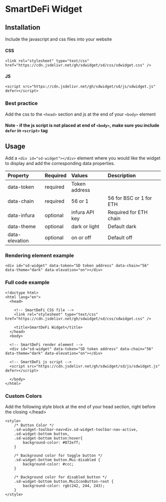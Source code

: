 # SmartDeFi Widget


## Installation

Include the javascript and css files into your website

#### CSS

``` <link rel="stylesheet" type="text/css" href="https://cdn.jsdelivr.net/gh/sdwidget/sd/css/sdwidget.css" /> ```

#### JS

`<script src="https://cdn.jsdelivr.net/gh/sdwidget/sd/js/sdwidget.js" defer></script>`   


### Best practice

Add the css to the `<head>` section and js at the end of your `<body>` element 
#### Note - if the js script is not placed at end of `<body>`, make sure you include `defer` in `<script>` tag


## Usage

Add a `<div id="sd-widget"></div>` element where you would like the widget to display and add the corresponding data properties.

| Property  | Required | Values                | Description | 
| :--------- | :------- | :----------------------- | :----- |
| data-token | required | Token address            |         |
| data-chain | required | 56 or 1 | 56 for BSC or 1 for ETH |
| data-infura | optional | infura API key | Required for ETH chain |
| data-theme | optional | dark or light | Default dark |
| data-elevation | optional | on or off| Default off |
  

### Rendering element example

`<div id="sd-widget" data-token="SD token address" data-chain="56" data-theme="dark" data-elevation="on"></div>`

### Full code example

```
<!doctype html>
<html lang="en">
  <head>

    <!-- SmartDeFi CSS file -->
    <link rel="stylesheet" type="text/css" href="https://cdn.jsdelivr.net/gh/sdwidget/sd/css/sdwidget.css" />
    
    <title>SmartDeFi Widget</title>
  </head>
  <body>

  <!-- SmartDeFi render element -->
  <div id="sd-widget" data-token="SD token address" data-chain="56" data-theme="dark" data-elevation="on"></div>

  <!-- SmartDeFi js script -->
  <script src="https://cdn.jsdelivr.net/gh/sdwidget/sd/js/sdwidget.js" defer></script>

  </body>
</html>
```


### Custom Colors

Add the following style block at the end of your head section, right before the closing &lt;/head>
```
<style>
    /* Button Color */
    .sd-widget-toolbar-nav>div.sd-widget-toolbar-nav-active,
    .sd-widget-bottom button,
    .sd-widget-bottom button:hover{
        background-color: #872eff;
    }
    
    /* Background color for toggle button */
    .sd-widget-bottom button.Mui-disabled {
        background-color: #ccc;
    }
    
    /* Background color for disabled button */
    .sd-widget-bottom button.MuiIconButton-root {
        background-color: rgb(242, 244, 243);
    }
</style>
```
